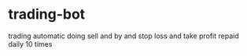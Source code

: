 # trading-bot
trading automatic doing sell and by and stop loss and take profit repaid daily 10 times

